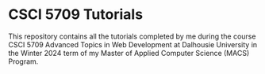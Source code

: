 # CSCI 5709 Tutorials

This repository contains all the tutorials completed by me during the course CSCI 5709 Advanced Topics in Web Development at Dalhousie University in the Winter 2024 term of my Master of Applied Computer Science (MACS) Program.
